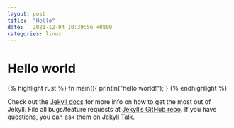 ```yaml
---
layout: post
title:  "Hello"
date:   2021-12-04 10:39:56 +0800
categories: linux
---
```

# Hello world

{% highlight rust %}
fn main(){
  println("hello world!");
}
{% endhighlight %}

Check out the [Jekyll docs][jekyll-docs] for more info on how to get the most out of Jekyll. File all bugs/feature requests at [Jekyll’s GitHub repo][jekyll-gh]. If you have questions, you can ask them on [Jekyll Talk][jekyll-talk].

[jekyll-docs]: https://jekyllrb.com/docs/home
[jekyll-gh]:   https://github.com/jekyll/jekyll
[jekyll-talk]: https://talk.jekyllrb.com/
